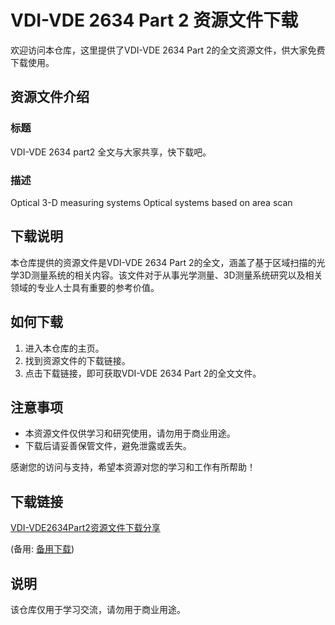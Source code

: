 # VDI-VDE 2634 Part 2 资源文件下载

欢迎访问本仓库，这里提供了VDI-VDE 2634 Part 2的全文资源文件，供大家免费下载使用。

## 资源文件介绍

### 标题
VDI-VDE 2634 part2 全文与大家共享，快下载吧。

### 描述
Optical 3-D measuring systems Optical systems based on area scan

## 下载说明

本仓库提供的资源文件是VDI-VDE 2634 Part 2的全文，涵盖了基于区域扫描的光学3D测量系统的相关内容。该文件对于从事光学测量、3D测量系统研究以及相关领域的专业人士具有重要的参考价值。

## 如何下载

1. 进入本仓库的主页。
2. 找到资源文件的下载链接。
3. 点击下载链接，即可获取VDI-VDE 2634 Part 2的全文文件。

## 注意事项

- 本资源文件仅供学习和研究使用，请勿用于商业用途。
- 下载后请妥善保管文件，避免泄露或丢失。

感谢您的访问与支持，希望本资源对您的学习和工作有所帮助！

## 下载链接
[VDI-VDE2634Part2资源文件下载分享](https://pan.quark.cn/s/ddbf7b34c938) 

(备用: [备用下载](https://pan.baidu.com/s/1DC9F2WZIwhJepDG-z_l1dg?pwd=1234))

## 说明

该仓库仅用于学习交流，请勿用于商业用途。
